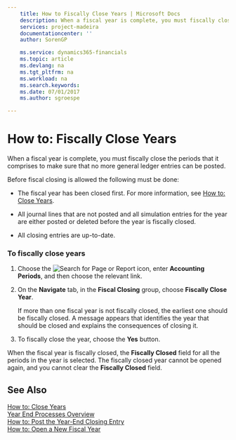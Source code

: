 ```yaml
---
    title: How to Fiscally Close Years | Microsoft Docs
    description: When a fiscal year is complete, you must fiscally close the periods that it comprises to make sure that no more general ledger entries can be posted.
    services: project-madeira
    documentationcenter: ''
    author: SorenGP

    ms.service: dynamics365-financials
    ms.topic: article
    ms.devlang: na
    ms.tgt_pltfrm: na
    ms.workload: na
    ms.search.keywords:
    ms.date: 07/01/2017
    ms.author: sgroespe

---
```

# How to: Fiscally Close Years
When a fiscal year is complete, you must fiscally close the periods that it comprises to make sure that no more general ledger entries can be posted.  
  
 Before fiscal closing is allowed the following must be done:  
  
-   The fiscal year has been closed first. For more information, see [How to: Close Years](how-to-close-years.md).  
  
-   All journal lines that are not posted and all simulation entries for the year are either posted or deleted before the year is fiscally closed.  
  
-   All closing entries are up-to-date.  
  
### To fiscally close years  
  
1.  Choose the ![Search for Page or Report](media/ui-search/search_small.png "Search for Page or Report icon") icon, enter **Accounting Periods**, and then choose the relevant link.  
  
2.  On the **Navigate** tab, in the **Fiscal Closing** group, choose **Fiscally Close Year**.  
  
     If more than one fiscal year is not fiscally closed, the earliest one should be fiscally closed. A message appears that identifies the year that should be closed and explains the consequences of closing it.  
  
3.  To fiscally close the year, choose the **Yes** button.  
  
 When the fiscal year is fiscally closed, the **Fiscally Closed** field for all the periods in the year is selected. The fiscally closed year cannot be opened again, and you cannot clear the **Fiscally Closed** field.  
  
## See Also  
 [How to: Close Years](how-to-close-years.md)   
 [Year End Processes Overview](year-end-processes-overview.md)   
 [How to: Post the Year-End Closing Entry](how-to-post-the-year-end-closing-entry.md)   
 [How to: Open a New Fiscal Year](how-to-open-a-new-fiscal-year.md)